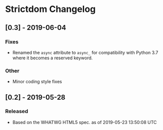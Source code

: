 # Strictdom Changelog

## [0.3] - 2019-06-04
### Fixes
- Renamed the `async` attribute to `async_` for compatibility with Python 3.7
  where it becomes a reserved keyword.
### Other
- Minor coding style fixes


## [0.2] - 2019-05-28
### Released
- Based on the WHATWG HTML5 spec. as of 2019-05-23 13:50:08 UTC
